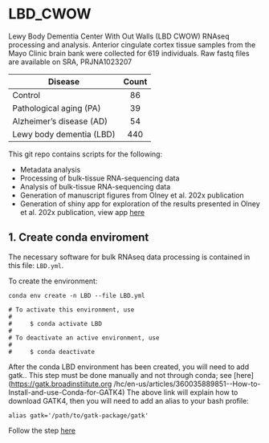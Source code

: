 # LBD_CWOW
Lewy Body Dementia Center With Out Walls (LBD CWOW) RNAseq processing and analysis.
Anterior cingulate cortex tissue samples from the Mayo Clinic brain bank were collected for 619 individuals. 
Raw fastq files are available on SRA, PRJNA1023207

| Disease                   | Count   |
| ------------------------- |:-------:|
| Control                   | 86      |
| Pathological  aging (PA)  | 39      |
| Alzheimer’s disease (AD)  | 54      |
| Lewy body dementia (LBD)  | 440     |

This git repo contains scripts for the following:
-   Metadata analysis
-   Processing of bulk-tissue RNA-sequencing data
-   Analysis of bulk-tissue RNA-sequencing data 
-   Generation of manuscript figures from Olney et al. 202x publication 
-   Generation of shiny app for exploration of the results presented in Olney et al. 202x publication, view app [here](https://fryerlab.shinyapps.io/LBD_CWOW/)


## 1. Create conda enviroment

The necessary software for bulk RNAseq data processing is contained in this file: `LBD.yml`.

To create the environment:
```
conda env create -n LBD --file LBD.yml

# To activate this environment, use
#
#     $ conda activate LBD
#
# To deactivate an active environment, use
#
#     $ conda deactivate

```
After the conda LBD environment has been created, you will need to add gatk..
This step must be done manually and not through conda; see [here](https://gatk.broadinstiitute.org
/hc/en-us/articles/360035889851--How-to-Install-and-use-Conda-for-GATK4)
The above link will explain how to download GATK4, then you will need to add an alias to your bash profile:
```
alias gatk='/path/to/gatk-package/gatk'
```
Follow the step [here](https://gatk.broadinstitute.org/hc/en-us/articles/360036194592-Getting-started-with-GATK4)

